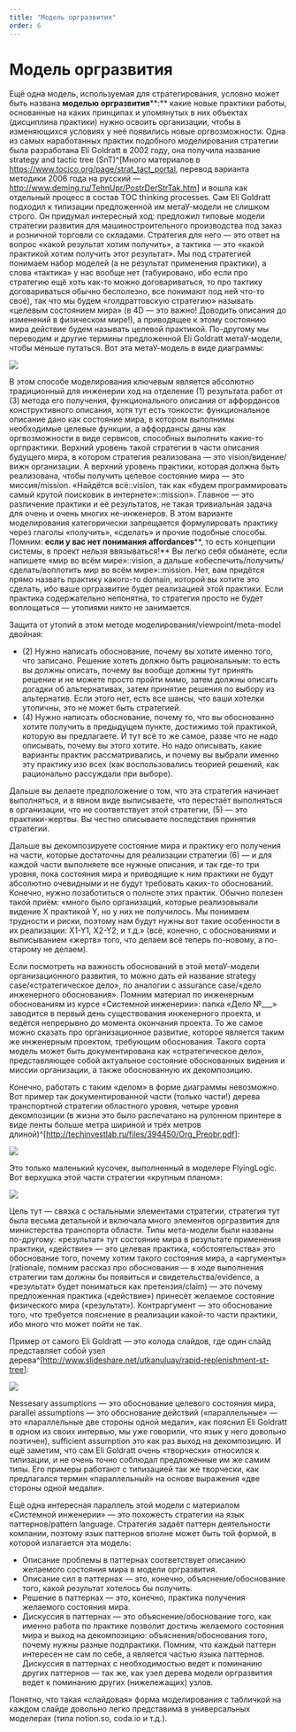 ```yaml
---
title: "Модель оргразвития"
order: 6
---
```


# Модель оргразвития

Ещё одна модель, используемая для стратегирования, условно может быть названа **моделью оргразвития****:** какие новые практики работы, основанные на каких принципах и упомянутых в них объектах (дисциплина практики) нужно освоить организации, чтобы в изменяющихся условиях у неё появились новые оргвозможности. Одна из самых наработанных практик подобного моделирования стратегии была разработана Eli Goldratt в 2002 году, она получила название strategy and tactic tree (SnT)^[Много материалов в <https://www.tocico.org/page/strat_tact_portal>, перевод варианта методики 2006 года на русский — <http://www.deming.ru/TehnUpr/PostrDerStrTak.htm>] и вошла как отдельный процесс в состав TOC thinking processes. Сам Eli Goldratt подходил к типизации предложенной им метаУ-модели не слишком строго. Он придумал интересный ход: предложил типовые модели стратегии развития для машиностроительного производства под заказ и розничной торговли со складами. Стратегия для него — это ответ на вопрос «какой результат хотим получить», а тактика — это «какой практикой хотим получить этот результат». Мы под стратегией понимаем набор моделей (а не результат применения практики), а слова «тактика» у нас вообще нет (табуировано, ибо если про стратегию ещё хоть как-то можно договариваться, то про тактику договариваться обычно бесполезно, все понимают под ней что-то своё), так что мы будем «голдраттовскую стратегию» называть «целевым состоянием мира» (в 4D — это важно! Доводить описания до изменений в физическом мире!), а приводящее к этому состоянию мира действие будем называть целевой практикой. По-другому мы переводим и другие термины предложенной Eli Goldratt метаУ-модели, чтобы меньше путаться. Вот эта метаУ-модель в виде диаграммы:

![](/ru/professional/systems-management/25.png)

В этом способе моделирования ключевым является абсолютно традиционный для инженерии ход на отделение (1) результата работ от (3) метода его получения, функционального описания от аффордансов конструктивного описания, хотя тут есть тонкости: функциональное описание дано как состояние мира, в котором выполнимы необходимые целевые функции, а аффордансы даны как оргвозможности в виде сервисов, способных выполнить какие-то оргпрактики. Верхний уровень такой стратегии в части описания будущего мира, в котором стратегия реализована — это vision/видение/вижн организации. А верхний уровень практики, которая должна быть реализована, чтобы получить целевое состояние мира — это миссия/mission. «Найдётся всё::vision, так как «будем программировать самый крутой поисковик в интернете»::mission». Главное — это различение практики и её результатов, не такая тривиальная задача для очень и очень многих не-инженеров. В этом варианте моделирования категорически запрещается формулировать практику через глаголы «получить», «сделать» и прочие подобные способы. Помним: **если у вас нет понимания** **affordances****, то есть концепции системы, в проект нельзя ввязываться!** Вы легко себя обманете, если напишете «мир во всём мире»::vision, а дальше «обеспечить/получить/сделать/воплотить мир во всём мире»::mission. Нет, вам придётся прямо назвать практику какого-то domain, которой вы хотите это сделать, ибо ваше оргразвитие будет реализацией этой практики. Если практика содержательно непонятна, то стратегия просто не будет воплощаться — утопиями никто не занимается.

Защита от утопий в этом методе моделирования/viewpoint/meta-model двойная:

* (2) Нужно написать обоснование, почему вы хотите именно того, что записано. Решение хотеть должно быть рациональным: то есть вы должны описать, почему вы вообще должны тут принять решение и не можете просто пройти мимо, затем должны описать догадки об альтернативах, затем принятие решения по выбору из альтернатив. Если этого нет, есть все шансы, что ваши хотелки утопичны, это не может быть стратегией.
* (4) Нужно написать обоснование, почему то, что вы обоснованно хотите получить в предыдущем пункте, достижимо той практикой, которую вы предлагаете. И тут всё то же самое, разве что не надо описывать, почему вы этого хотите. Но надо описывать, какие варианты практик рассматривались, и почему вы выбрали именно эту практику изо всех (как воспользовались теорией решений, как рационально рассуждали при выборе).

Дальше вы делаете предположение о том, что эта стратегия начинает выполняться, и в явном виде выписываете, что перестаёт выполняться в организации, что не соответствует этой стратегии, (5) — это практики-жертвы. Вы честно описываете последствия принятия стратегии.

Дальше вы декомпозируете состояние мира и практику его получения на части, которые достаточны для реализации стратегии (6) — и для каждой части выполняете все нужные описания, и так где-то три уровня, пока состояния мира и приводящие к ним практики не будут абсолютно очевидными и не будут требовать каких-то обоснований. Конечно, нужно позаботиться о полноте этих практик. Обычно полезен такой приём: «много было организаций, которые реализовывали видение X практикой Y, но у них не получилось. Мы понимаем трудности и риски, поэтому нам будут нужны вот такие особенности в их реализации: X1-Y1, X2-Y2, и т.д.» (всё, конечно, с обоснованиями и выписыванием «жертв» того, что делаем всё теперь по-новому, а по-старому не делаем).

Если посмотреть на важность обоснований в этой метаУ-модели организационного развития, то можно дать ей название strategy case/«стратегическое дело», по аналогии с assurance case/«дело инженерного обоснования». Помним материал по инженерным обоснованиям из курсе «Системной инженерии»: папка «Дело №\_\_\_» заводится в первый день существования инженерного проекта, и ведётся непрерывно до момента окончания проекта. То же самое можно сказать про организационное развитие, которое является таким же инженерным проектом, требующим обоснования. Такого сорта модель может быть документирована как «стратегическое дело», представляющее собой актуальное состояние обоснованных видения и миссии организации, а также обоснованную их декомпозицию.

Конечно, работать с таким «делом» в форме диаграммы невозможно. Вот пример так документированной части (только части!) дерева транспортной стратегии областного уровня, четыре уровня декомпозиции (в жизни это было распечатано на рулонном принтере в виде ленты больше метра шириной и трёх метров длиной)^[<http://techinvestlab.ru/files/394450/Org_Preobr.pdf>]:

![](/ru/professional/systems-management/26.png)

Это только маленький кусочек, выполненный в моделере FlyingLogic. Вот верхушка этой части стратегии «крупным планом»:

![](/ru/professional/systems-management/27.png)

Цель тут — связка с остальными элементами стратегии, стратегия тут была весьма детальной и включала много элементов оргразвития для министерства транспорта области. Типы мета-модели были названы по-другому: «результат» тут состояние мира в результате применения практики, «действие» — это целевая практика, «обстоятельства» это обоснование того, почему хотим такого состояния мира, а «аргументы» (rationale, помним рассказ про обоснования — в ходе выполнения стратегии там должны бы появиться и свидетельства/evidence, а «результат» будет пониматься как претензия/claim) — это почему предложенная практика («действие») принесёт желаемое состояние физического мира («результат»). Контраргумент — это обоснование того, что требуется пояснение в реализации какой-то части практики, ибо много что может пойти не так.

Пример от самого Eli Goldratt — это колода слайдов, где один слайд представляет собой узел дерева^[<http://www.slideshare.net/utkanuluay/rapid-replenishment-st-tree>]:

![](/ru/professional/systems-management/28.png)

Nessesary assumptions — это обоснование целевого состояния мира, parallel assumptions — это обоснование действий («параллельные» — это «параллельные две стороны одной медали», как пояснил Eli Goldratt в одном из своих интервью, мы уже говорили, что язык у него довольно поэтичен), sufficient assumption это как раз выход на декомпозицию. И ещё заметим, что сам Eli Goldratt очень «творчески» относился к типизации, и не очень точно соблюдал предложенные им же самим типы. Его примеры работают с типизацией так же творчески, как предлагался термин «параллельный» на основе выражения «две стороны одной медали».

Ещё одна интересная параллель этой модели с материалом «Системной инженерии» — это похожесть стратегии на язык паттернов/pattern language. Стратегия задаёт паттерн деятельности компании, поэтому язык паттернов вполне может быть той формой, в которой излагается эта модель:

* Описание проблемы в паттернах соответствует описанию желаемого состояния мира в модели оргразвития.
* Описание сил в паттернах — это, конечно, объяснение/обоснование того, какой результат хотелось бы получить.
* Решение в паттернах — это, конечно, практика получения желаемого состояния мира.
* Дискуссия в паттернах — это объяснение/обоснование того, как именно работа по практике позволит достичь желаемого состояния мира и выход на декомпозицию: объяснения/обоснования того, почему нужны разные подпрактики. Помним, что каждый паттерн интересен не сам по себе, а является частью языка паттернов. Дискуссия в паттернах с необходимостью ведет к поминанию других паттернов — так же, как узел дерева модели оргразвития ведет к поминанию других (нижележащих) узлов.

Понятно, что такая «слайдовая» форма моделирования с табличкой на каждом слайде довольно легко представима в универсальных моделерах (типа notion.so, coda.io и т.д.).